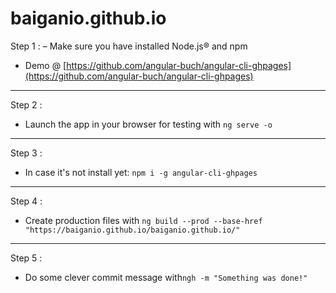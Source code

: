 # baiganio.github.io

Step 1 :
– Make sure you have installed Node.js® and npm
- Demo @ [https://github.com/angular-buch/angular-cli-ghpages](https://github.com/angular-buch/angular-cli-ghpages)

-----------------------------------------------------

Step 2 :

- Launch the app in your browser for testing with `ng serve -o`

-----------------------------------------------------

Step 3 :

- In case it's not install yet: `npm i -g angular-cli-ghpages`

-----------------------------------------------------

Step 4 :

 - Create production files with `ng build --prod --base-href "https://baiganio.github.io/baiganio.github.io/"`


-----------------------------------------------------

Step 5 :

- Do some clever commit message with`ngh -m "Something was done!"`
